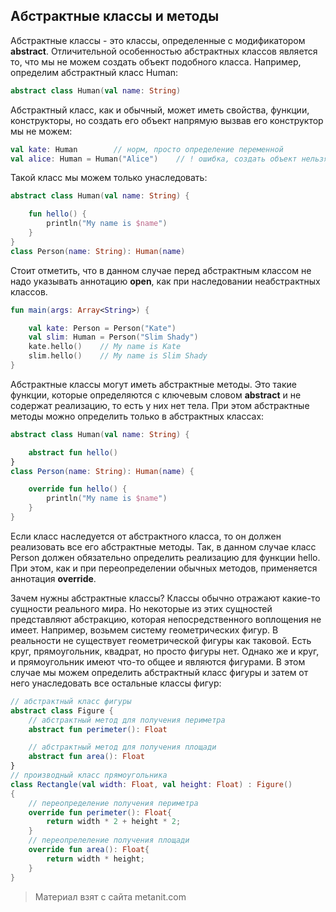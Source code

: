 ## Абстрактные классы и методы

Абстрактные классы - это классы, определенные с модификатором **abstract**. Отличительной особенностью абстрактных классов является то, что мы не можем создать объект подобного класса. Например, определим абстрактный класс Human:

```kotlin
abstract class Human(val name: String)
```

Абстрактный класс, как и обычный, может иметь свойства, функции, конструкторы, но создать его объект напрямую вызвав его конструктор мы не можем:

```kotlin
val kate: Human        // норм, просто определение переменной
val alice: Human = Human("Alice")    // ! ошибка, создать объект нельзя
```

Такой класс мы можем только унаследовать:

```kotlin
abstract class Human(val name: String) {

    fun hello() {
        println("My name is $name")
    }
}
class Person(name: String): Human(name)
```

Стоит отметить, что в данном случае перед абстрактным классом не надо указывать аннотацию **open**, как при наследовании неабстрактных классов.

```kotlin
fun main(args: Array<String>) {

    val kate: Person = Person("Kate")
    val slim: Human = Person("Slim Shady")
    kate.hello()    // My name is Kate
    slim.hello()    // My name is Slim Shady
}
```

Абстрактные классы могут иметь абстрактные методы. Это такие функции, которые определяются с ключевым словом **abstract** и не содержат реализацию, то есть у них нет тела. При этом абстрактные методы можно определить только в абстрактных классах:

```kotlin
abstract class Human(val name: String) {

    abstract fun hello()
}
class Person(name: String): Human(name) {

    override fun hello() {
        println("My name is $name")
    }
}
```

Если класс наследуется от абстрактного класса, то он должен реализовать все его абстрактные методы. Так, в данном случае класс Person должен обязательно определить реализацию для функции hello. При этом, как и при переопределении обычных методов, применяется аннотация **override**.

Зачем нужны абстрактные классы? Классы обычно отражают какие-то сущности реального мира. Но некоторые из этих сущностей представляют абстракцию, которая непосредственного воплощения не имеет. Например, возьмем систему геометрических фигур. В реальности не существует геометрической фигуры как таковой. Есть круг, прямоугольник, квадрат, но просто фигуры нет. Однако же и круг, и прямоугольник имеют что-то общее и являются фигурами. В этом случае мы можем определить абстрактный класс фигуры и затем от него унаследовать все остальные классы фигур:

```kotlin
// абстрактный класс фигуры
abstract class Figure {
    // абстрактный метод для получения периметра
    abstract fun perimeter(): Float

    // абстрактный метод для получения площади
    abstract fun area(): Float
}
// производный класс прямоугольника
class Rectangle(val width: Float, val height: Float) : Figure()
{
    // переопределение получения периметра
    override fun perimeter(): Float{
        return width * 2 + height * 2;
    }
    // переопрелеление получения площади
    override fun area(): Float{
        return width * height;
    }
}
```


> Материал взят с сайта metanit.com